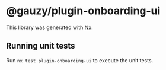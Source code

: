 # @gauzy/plugin-onboarding-ui

This library was generated with [Nx](https://nx.dev).

## Running unit tests

Run `nx test plugin-onboarding-ui` to execute the unit tests.
